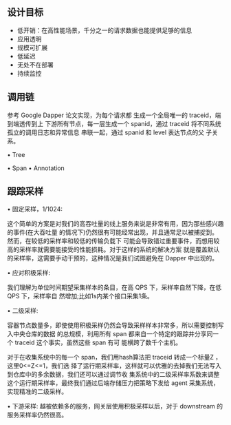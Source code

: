 ## 设计目标

- 低开销：在高性能场景，千分之一的请求数据也能提供足够的信息
- 应用透明
- 规模可扩展
- 低延迟
- 无处不在部署
- 持续监控



## 调用链

参考 Google Dapper 论文实现，为每个请求都 生成一个全局唯一的 traceid，端到端透传到上 下游所有节点，每一层生成一个 spanid，通过 traceid 将不同系统孤立的调用日志和异常信息 串联一起，通过 spanid 和 level 表达节点的父 子关系。

• Tree

• Span
• Annotation



## 跟踪采样

• 固定采样，1/1024:

这个简单的方案是对我们的高吞吐量的线上服务来说是非常有用，因为那些感兴趣的事件(在大吞吐量 的情况下)仍然很有可能经常出现，并且通常足以被捕捉到。然而，在较低的采样率和较低的传输负载下 可能会导致错过重要事件，而想用较高的采样率就需要能接受的性能损耗。对于这样的系统的解决方案 就是覆盖默认的采样率，这需要手动干预的，这种情况是我们试图避免在 Dapper 中出现的。

• 应对积极采样:

我们理解为单位时间期望采集样本的条目，在高 QPS 下，采样率自然下降，在低 QPS 下，采样率自 然增加;比如1s内某个接口采集1条。



• 二级采样:

容器节点数量多，即使使用积极采样仍然会导致采样样本非常多，所以需要控制写入中央仓库的数据 的总规模，利用所有 span 都来自一个特定的跟踪并分享同一个 traceid 这个事实，虽然这些 span 有可 能横跨了数千个主机。

对于在收集系统中的每一个 span，我们用hash算法把 traceid 转成一个标量Z ，这里0<=Z<=1，我们选 择了运行期采样率，这样就可以优雅的去掉我们无法写入到仓库中的多余数据，我们还可以通过调节收 集系统中的二级采样率系数来调整这个运行期采样率，最终我们通过后端存储压力把策略下发给 agent 采集系统，实现精准的二级采样。

• 下游采样:
 越被依赖多的服务，网关层使用积极采样以后，对于 downstream 的服务采样率仍然很高。



